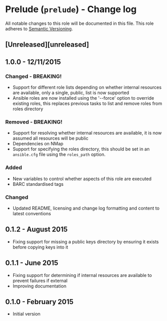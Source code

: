 # Prelude (`prelude`) - Change log

All notable changes to this role will be documented in this file.
This role adheres to [Semantic Versioning](http://semver.org/spec/v2.0.0.html).

## [Unreleased][unreleased]

## 1.0.0 - 12/11/2015

### Changed - BREAKING!

* Support for different role lists depending on whether internal resources are available, only a single, public, list
 is now supported
* Ansible roles are now installed using the '--force' option to override existing roles, this replaces previous tasks
 to list and remove roles from roles directory

### Removed - BREAKING!

* Support for resolving whether internal resources are available, it is now assumed all resources will be public
* Dependencies on NMap
* Support for specifying the roles directory, this should be set in an `ansible.cfg` file using the `roles_path` option.

### Added

* New variables to control whether aspects of this role are executed
* BARC standardised tags

### Changed

* Updated README, licensing and change log formatting and content to latest conventions

## 0.1.2 - August 2015

* Fixing support for missing a public keys directory by ensuring it exists before copying keys into it

## 0.1.1 - June 2015

* Fixing support for determining if internal resources are available to prevent failures if external
* Improving documentation

## 0.1.0 - February 2015

* Initial version
